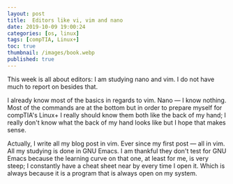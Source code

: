 ```yaml
---
layout: post
title:  Editors like vi, vim and nano
date: 2019-10-09 19:00:24
categories: [os, linux]
tags: [compTIA, Linux+]
toc: true
thumbnail: /images/book.webp
published: true
---
```


This week is all about editors: I am studying nano and vim. I do not have much to report on besides that.
<!--more-->
I already know most of the basics in regards to vim. Nano — I know nothing. Most of the commands are at the bottom but in order to prepare myself for compTIA's Linux+ I really should know them both like the back of my hand; I really don't know what the back of my hand looks like but I hope that makes sense. 

Actually, I write all my blog post in vim. Ever since my first post — all in vim. All my studying is done in GNU Emacs. I am thankful they don't test for GNU Emacs because the learning curve on that one, at least for me, is very steep; I constantly have a cheat sheet near by every time I open it. Which is always because it is a program that is always open on my system. 
